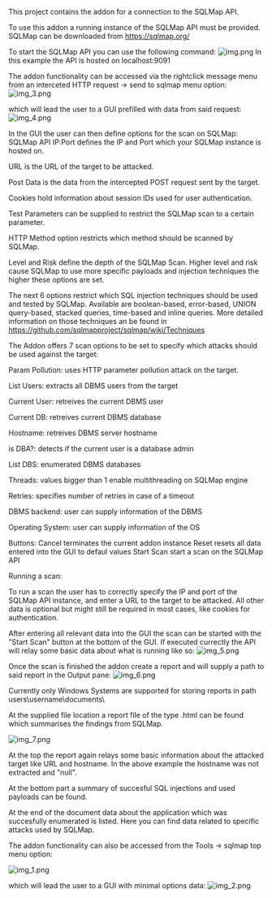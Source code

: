 This project contains the addon for a connection to the SQLMap API.

To use this addon a running instance of the SQLMap API must be provided.
SQLMap can be downloaded from https://sqlmap.org/

To start the SQLMap API you can use the following command:
![img.png](start%20sqlmap%20api.png)
In this example the API is hosted on localhost:9091

The addon functionality can be accessed via the rightclick message menu from an interceted HTTP request -> send to sqlmap menu option:
![img_3.png](rightclick%20message%20menu%20from%20httprequest.png)

which will lead the user to a GUI prefilled with data from said request:
![img_4.png](addon%20prefilled%20after%20rigthclick.png)

In the GUI the user can then define options for the scan on SQLMap:
SQLMap API IP:Port defines the IP and Port which your SQLMap instance is hosted on.

URL is the URL of the target to be attacked.

Post Data is the data from the intercepted POST request sent by the target.

Cookies hold information about session IDs used for user authentication.

Test Parameters can be supplied to restrict the SQLMap scan to a certain parameter.

HTTP Method option restricts which method should be scanned by SQLMap.

Level and Risk define the depth of the SQLMap Scan. Higher level and risk cause SQLMap to use more specific payloads and injection techniques the higher these options are set.

The next 6 options restrict which SQL injection techniques should be used and tested by SQLMap.
Available are boolean-based, error-based, UNION query-based, stacked queries, time-based and inline queries. More detailed information on those techniques an be found in https://github.com/sqlmapproject/sqlmap/wiki/Techniques

The Addon offers 7 scan options to be set to specify which attacks should be used against the target:

Param Pollution: uses HTTP parameter pollution attack on the target.

List Users: extracts all DBMS users from the target

Current User: retreives the current DBMS user

Current DB: retreives current DBMS database

Hostname: retreives DBMS server hostname

is DBA?: detects if the current user is a database admin

List DBS: enumerated DBMS databases

Threads: values bigger than 1 enable multithreading on SQLMap engine

Retries: specifies number of retries in case of a timeout

DBMS backend: user can supply information of the DBMS

Operating System: user can supply information of the OS

Buttons:
Cancel terminates the current addon instance
Reset resets all data entered into the GUI to defaul values
Start Scan start a scan on the SQLMap API

Running a scan:

To run a scan the user has to correctly specify the IP and port of the SQLMap API instance, and enter a URL to the target to be attacked.
All other data is optional but might still be required in most cases, like cookies for authentication.

After entering all relevant data into the GUI the scan can be started with the "Start Scan" button at the bottom of the GUI.
If executed currectly the API will relay some basic data about what is running like so:
![img_5.png](sqlmapapi%20create-options-start-get.png)

Once the scan is finished the addon create a report and will supply a path to said report in the Output pane:
![img_6.png](path%20to%20report%20output.png)

Currently only Windows Systems are supported for storing reports in path users\username\documents\

At the supplied file location a report file of the type .html can be found which summarises the findings from SQLMap.

![img_7.png](report%20example%20basic.png)

At the top the report again relays some basic information about the attacked target like URL and hostname. In the above example the hostname was not extracted and "null".

At the bottom part a summary of succesful SQL injections and used payloads can be found.

At the end of the document data about the application which was succesfully enumerated is listed. Here you can find data related to specific attacks used by SQLMap.

The addon functionality can also be accessed from the Tools -> sqlmap top menu option:

![img_1.png](sqlmap%20top%20menu.png)

which will lead the user to a GUI with minimal options data:
![img_2.png](addon%20default%20options.png)